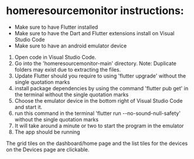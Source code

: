 # homeresourcemonitor instructions:

- Make sure to have Flutter installed
- Make sure to have the Dart and Flutter extensions install on Visual Studio Code 
- Make sure to have an android emulator device

1. Open code in Visual Studio Code.
2. Go into the 'homeresourcemonitor-main' directory. Note: Duplicate folders may exist due to extracting the files.
3. Update Flutter should you require to using 'flutter upgrade' without the single quotation marks
4. install package dependencies by using the command 'flutter pub get' in the terminal without the single quotation marks
5. Choose the emulator device in the bottom right of Visual Studio Code and start it.
6. run this command in the terminal 'flutter run --no-sound-null-safety' without the single quotation marks
7. It will take around a minute or two to start the program in the emulator
8. The app should be running

The grid tiles on the dashboard/home page and the list tiles for the devices on the Devices page are clickable.


